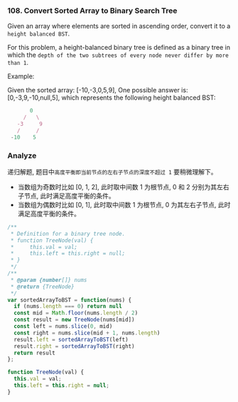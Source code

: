<!--
abbrlink: 3akh13eh
-->

### 108. Convert Sorted Array to Binary Search Tree

Given an array where elements are sorted in ascending order, convert it to a `height balanced BST`.

For this problem, a height-balanced binary tree is defined as a binary tree in which the `depth of the two subtrees of every node never differ by more than 1`.

Example:

Given the sorted array: [-10,-3,0,5,9],
One possible answer is: [0,-3,9,-10,null,5], which represents the following height balanced BST:

```js
       0
     /   \
   -3     9
   /     /
 -10    5
```

### Analyze

递归解题, 题目中`高度平衡即当前节点的左右子节点的深度不超过 1` 要稍微理解下。

* 当数组为奇数时比如 [0, 1, 2], 此时取中间数 1 为根节点, 0 和 2 分别为其左右子节点, 此时满足高度平衡的条件。
* 当数组为偶数时比如 [0, 1], 此时取中间数 1 为根节点, 0 为其左右子节点, 此时满足高度平衡的条件。

```js
/**
 * Definition for a binary tree node.
 * function TreeNode(val) {
 *     this.val = val;
 *     this.left = this.right = null;
 * }
 */
/**
 * @param {number[]} nums
 * @return {TreeNode}
 */
var sortedArrayToBST = function(nums) {
  if (nums.length === 0) return null
  const mid = Math.floor(nums.length / 2)
  const result = new TreeNode(nums[mid])
  const left = nums.slice(0, mid)
  const right = nums.slice(mid + 1, nums.length)
  result.left = sortedArrayToBST(left)
  result.right = sortedArrayToBST(right)
  return result
};

function TreeNode(val) {
  this.val = val;
  this.left = this.right = null;
}
```
